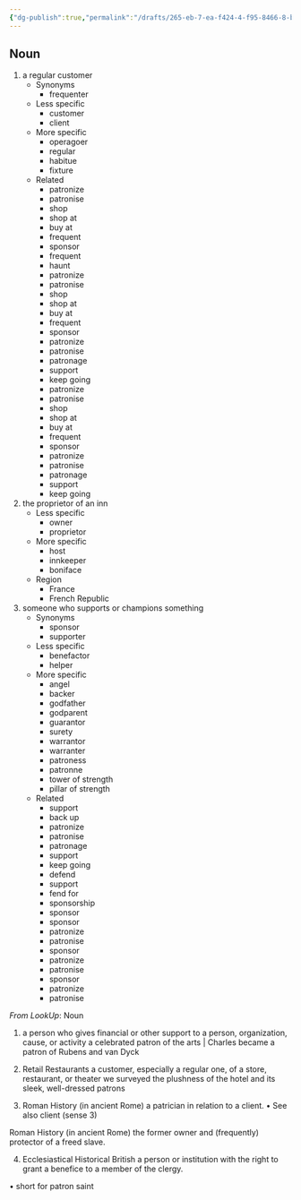 ```yaml
---
{"dg-publish":true,"permalink":"/drafts/265-eb-7-ea-f424-4-f95-8466-8-b34-e963-dfb-7/","dgHomeLink":true,"dgPassFrontmatter":false}
---
```




## Noun

1. a regular customer
	- Synonyms
		- frequenter
	- Less specific
		- customer
		- client
	- More specific
		- operagoer
		- regular
		- habitue
		- fixture
	- Related
		- patronize
		- patronise
		- shop
		- shop at
		- buy at
		- frequent
		- sponsor
		- frequent
		- haunt
		- patronize
		- patronise
		- shop
		- shop at
		- buy at
		- frequent
		- sponsor
		- patronize
		- patronise
		- patronage
		- support
		- keep going
		- patronize
		- patronise
		- shop
		- shop at
		- buy at
		- frequent
		- sponsor
		- patronize
		- patronise
		- patronage
		- support
		- keep going
2. the proprietor of an inn
	- Less specific
		- owner
		- proprietor
	- More specific
		- host
		- innkeeper
		- boniface
	- Region
		- France
		- French Republic
3. someone who supports or champions something
	- Synonyms
		- sponsor
		- supporter
	- Less specific
		- benefactor
		- helper
	- More specific
		- angel
		- backer
		- godfather
		- godparent
		- guarantor
		- surety
		- warrantor
		- warranter
		- patroness
		- patronne
		- tower of strength
		- pillar of strength
	- Related
		- support
		- back up
		- patronize
		- patronise
		- patronage
		- support
		- keep going
		- defend
		- support
		- fend for
		- sponsorship
		- sponsor
		- sponsor
		- patronize
		- patronise
		- sponsor
		- patronize
		- patronise
		- sponsor
		- patronize
		- patronise

*From LookUp*:
Noun
1.	a person who gives financial or other support to a person, organization, cause, or activity
a celebrated patron of the arts | Charles became a patron of Rubens and van Dyck

2.	Retail Restaurants a customer, especially a regular one, of a store, restaurant, or theater
we surveyed the plushness of the hotel and its sleek, well-dressed patrons

3.	Roman History (in ancient Rome) a patrician in relation to a client. 	• See also client (sense 3)

Roman History (in ancient Rome) the former owner and (frequently) protector of a freed slave.

4.	Ecclesiastical Historical British a person or institution with the right to grant a benefice to a member of the clergy.

• short for patron saint